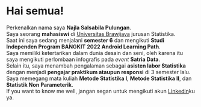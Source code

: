 # Hai semua! 
Perkenalkan nama saya **Najla Salsabila Pulungan**.\
Saya seorang **mahasiswi** di [Universitas Brawijaya](https://ub.ac.id/id/) jurusan Statistika.\
Saat ini saya sedang menjalani **semester 6** dan mengikuti **Studi Independen Program BANGKIT 2022 Android Learning Path**.\
Saya memiliki ketertarikan dalam dunia desain dan seni, oleh karena itu saya mengikuti perlombaan infografis pada *event* **Satria Data**.\
Selain itu, saya menambah pengalaman sebagai **asisten labor Statistika** dengan menjadi **pengajar praktikum ataupun responsi** di 3 semester lalu. Saya memegang mata kuliah **Metode Statistika I**, **Metode Statistika II**, dan **Statistik Non Parameterik**.\
If you want to know me well, jangan segan untuk mengikuti akun [Linkedin](https://www.linkedin.com/in/najla-salsabila-pulungan/)ku ya.
